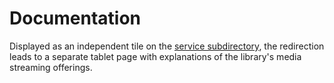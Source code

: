 # Documentation
Displayed as an independent tile on the [service subdirectory](/../main/subdir-service), the redirection leads to a separate tablet page with explanations of the library's media streaming offerings.
